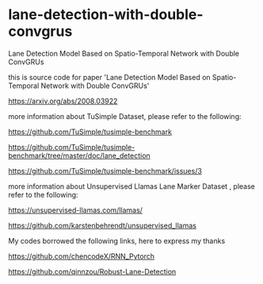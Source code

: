 # lane-detection-with-double-convgrus
Lane Detection Model Based on Spatio-Temporal Network with Double ConvGRUs

this is source code for paper 'Lane Detection Model Based on Spatio-Temporal Network with Double ConvGRUs'

https://arxiv.org/abs/2008.03922

more information about TuSimple Dataset, please refer to the following:

https://github.com/TuSimple/tusimple-benchmark

https://github.com/TuSimple/tusimple-benchmark/tree/master/doc/lane_detection

https://github.com/TuSimple/tusimple-benchmark/issues/3

more information about Unsupervised Llamas Lane Marker Dataset , please refer to the following:

https://unsupervised-llamas.com/llamas/

https://github.com/karstenbehrendt/unsupervised_llamas


My codes borrowed the following links, here to express my thanks

https://github.com/chencodeX/RNN_Pytorch

https://github.com/qinnzou/Robust-Lane-Detection
